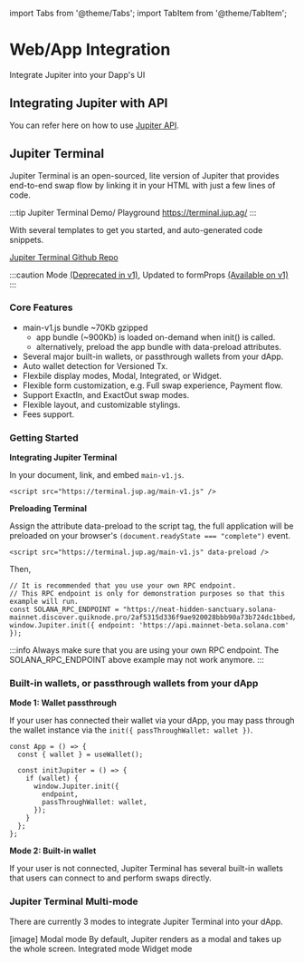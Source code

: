 import Tabs from '@theme/Tabs';
import TabItem from '@theme/TabItem';

# Web/App Integration

Integrate Jupiter into your Dapp's UI

## Integrating Jupiter with API

You can refer here on how to use [Jupiter API](/start-with-the-jupiter-api).

## Jupiter Terminal

Jupiter Terminal is an open-sourced, lite version of Jupiter that provides end-to-end swap flow by linking it in your HTML with just a few lines of code.

:::tip Jupiter Terminal Demo/ Playground
https://terminal.jup.ag/
:::

With several templates to get you started, and auto-generated code snippets.

[Jupiter Terminal Github Repo](https://github.com/jup-ag/terminal)

:::caution Mode [(Deprecated in v1)](/), Updated to formProps [(Available on v1)](/)
:::

### Core Features

- main-v1.js bundle ~70Kb gzipped
    - app bundle (~900Kb) is loaded on-demand when init() is called.
    - alternatively, preload the app bundle with data-preload attributes.
- Several major built-in wallets, or passthrough wallets from your dApp.
- Auto wallet detection for Versioned Tx.
- Flexbile display modes, Modal, Integrated, or Widget.
- Flexible form customization, e.g. Full swap experience, Payment flow.
- Support ExactIn, and ExactOut swap modes.
- Flexible layout, and customizable stylings.
- Fees support.

### Getting Started

**Integrating Jupiter Terminal**

In your document, link, and embed `main-v1.js`.

```
<script src="https://terminal.jup.ag/main-v1.js" />
```

**Preloading Terminal**

Assign the attribute data-preload to the script tag, the full application will be preloaded on your browser's `(document.readyState === "complete")` event.

```
<script src="https://terminal.jup.ag/main-v1.js" data-preload />
```

Then, 

```
// It is recommended that you use your own RPC endpoint.
// This RPC endpoint is only for demonstration purposes so that this example will run.
const SOLANA_RPC_ENDPOINT = "https://neat-hidden-sanctuary.solana-mainnet.discover.quiknode.pro/2af5315d336f9ae920028bbb90a73b724dc1bbed/"
window.Jupiter.init({ endpoint: 'https://api.mainnet-beta.solana.com' });
```

:::info 
Always make sure that you are using your own RPC endpoint. The SOLANA_RPC_ENDPOINT above example may not work anymore.
:::

### Built-in wallets, or passthrough wallets from your dApp

**Mode 1: Wallet passthrough**

If your user has connected their wallet via your dApp, you may pass through the wallet instance via the `init({ passThroughWallet: wallet })`.

```
const App = () => {
  const { wallet } = useWallet();

  const initJupiter = () => {
    if (wallet) {
      window.Jupiter.init({
        endpoint,
        passThroughWallet: wallet,
      });
    }
  };
};
```

**Mode 2: Built-in wallet**

If your user is not connected, Jupiter Terminal has several built-in wallets that users can connect to and perform swaps directly.

### Jupiter Terminal Multi-mode

There are currently 3 modes to integrate Jupiter Terminal into your dApp. 


<Tabs>
  <TabItem value="modal" label="Modal Mode" default>
    [image]
    Modal mode
    By default, Jupiter renders as a modal and takes up the whole screen.

  </TabItem>
  <TabItem value="integrated" label="Integrated Mode">
    Integrated mode
  </TabItem>
  <TabItem value="widget" label="Widget Mode">
    Widget mode
  </TabItem>
</Tabs>
